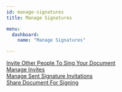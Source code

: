 ```yaml
---
id: manage-signatures
title: Manage Signatures

menu:
  dashboard:
    name: "Manage Signatures"   

---
```

[Invite Other People To Sing Your Document](/dashboard/invite-other-people-to-sing-your-document)<br/>
[Manage Invites](/dashboard/manage-invites)<br/>
[Manage Sent Signature Invitations](/dashboard/manage-sent-signature-invitations)<br/>
[Share Document For Signing](/dashboard/share-document-for-signing)<br/>



